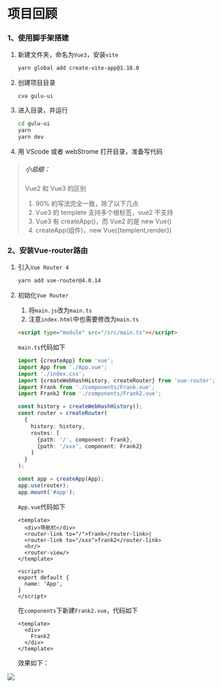 # 项目回顾

### 1、使用脚手架搭建

1. 新建文件夹，命名为`Vue3`，安装`vite` 

   ```bash
   yarn global add create-vite-app@1.18.0
   ```

2. 创建项目目录

   ```
   cva gulu-ui
   ```

3. 进入目录，并运行

   ```bash
   cd gulu-ui
   yarn
   yarn dev
   ```

4. 用 VScode 或者 webStrome 打开目录，准备写代码

> ##### 小总结：
>
> Vue2 和 Vue3 的区别
>
> 1. 90% 的写法完全一致，除了以下几点
> 2. Vue3 的 templete 支持多个根标签，vue2 不支持
> 3. Vue3 有 createApp()，而 Vue2 的是 new Vue()
> 4. createApp(组件)，new Vue({templent,render})



### 2、安装Vue-router路由

1. 引入`Vue Router 4`

   ```bash
   yarn add vue-router@4.0.14
   ```

2. 初始化`Vue Router`

   1. 将`main.js`改为`main.ts`
   2. 注意`index.html`中也需要修改为`main.ts`

   ```html
   <script type="module" src="/src/main.ts"></script>
   ```

   `main.ts`代码如下

   ```ts
   import {createApp} from 'vue';
   import App from './App.vue';
   import './index.css';
   import {createWebHashHistory, createRouter} from 'vue-router';
   import Frank from './components/Frank.vue';
   import Frank2 from './components/Frank2.vue';
   
   const history = createWebHashHistory();
   const router = createRouter(
     {
       history: history,
       routes: [
         {path: '/', component: Frank},
         {path: '/xxx', component: Frank2}
       ]
     }
   );
   
   const app = createApp(App);
   app.use(router);
   app.mount('#app');
   ```

   `App.vue`代码如下

   ```vue
   <template>
     <div>导航栏</div>
     <router-link to="/">frank</router-link>|
     <router-link to="/xxx">frank2</router-link>
     <hr/>
     <router-view/>
   </template>
   
   <script>
   export default {
     name: 'App',
   }
   </script>
   ```

   在`components`下新建`Frank2.vue`，代码如下

   ```vue
   <template>
     <div>
       Frank2
     </div>
   </template>
   ```

   效果如下：

<img src="C:\Users\johnnywwy\Desktop\前端\blog\images\chrome-capture-2022-2-30.gif"/>

